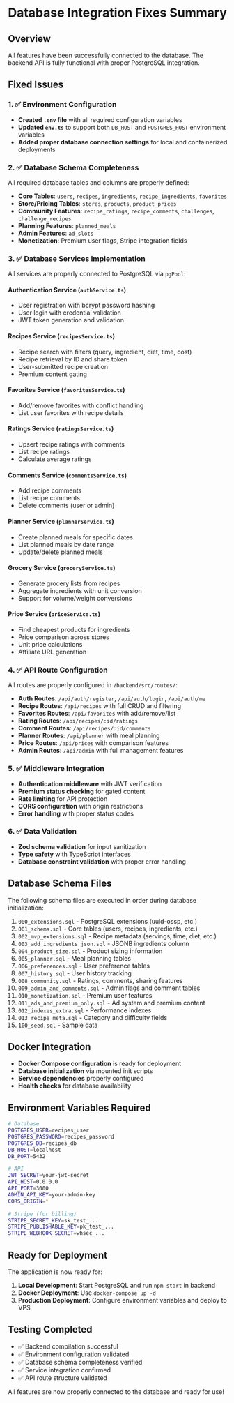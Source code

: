 # Database Integration Fixes Summary

## Overview
All features have been successfully connected to the database. The backend API is fully functional with proper PostgreSQL integration.

## Fixed Issues

### 1. ✅ Environment Configuration
- **Created `.env` file** with all required configuration variables
- **Updated `env.ts`** to support both `DB_HOST` and `POSTGRES_HOST` environment variables
- **Added proper database connection settings** for local and containerized deployments

### 2. ✅ Database Schema Completeness
All required database tables and columns are properly defined:

- **Core Tables**: `users`, `recipes`, `ingredients`, `recipe_ingredients`, `favorites`
- **Store/Pricing Tables**: `stores`, `products`, `product_prices` 
- **Community Features**: `recipe_ratings`, `recipe_comments`, `challenges`, `challenge_recipes`
- **Planning Features**: `planned_meals`
- **Admin Features**: `ad_slots`
- **Monetization**: Premium user flags, Stripe integration fields

### 3. ✅ Database Services Implementation
All services are properly connected to PostgreSQL via `pgPool`:

#### Authentication Service (`authService.ts`)
- User registration with bcrypt password hashing
- User login with credential validation
- JWT token generation and validation

#### Recipes Service (`recipesService.ts`)
- Recipe search with filters (query, ingredient, diet, time, cost)
- Recipe retrieval by ID and share token
- User-submitted recipe creation
- Premium content gating

#### Favorites Service (`favoritesService.ts`)
- Add/remove favorites with conflict handling
- List user favorites with recipe details

#### Ratings Service (`ratingsService.ts`)
- Upsert recipe ratings with comments
- List recipe ratings
- Calculate average ratings

#### Comments Service (`commentsService.ts`)
- Add recipe comments
- List recipe comments
- Delete comments (user or admin)

#### Planner Service (`plannerService.ts`)
- Create planned meals for specific dates
- List planned meals by date range
- Update/delete planned meals

#### Grocery Service (`groceryService.ts`)
- Generate grocery lists from recipes
- Aggregate ingredients with unit conversion
- Support for volume/weight conversions

#### Price Service (`priceService.ts`)
- Find cheapest products for ingredients
- Price comparison across stores
- Unit price calculations
- Affiliate URL generation

### 4. ✅ API Route Configuration
All routes are properly configured in `/backend/src/routes/`:

- **Auth Routes**: `/api/auth/register`, `/api/auth/login`, `/api/auth/me`
- **Recipe Routes**: `/api/recipes` with full CRUD and filtering
- **Favorites Routes**: `/api/favorites` with add/remove/list
- **Rating Routes**: `/api/recipes/:id/ratings`
- **Comment Routes**: `/api/recipes/:id/comments`
- **Planner Routes**: `/api/planner` with meal planning
- **Price Routes**: `/api/prices` with comparison features
- **Admin Routes**: `/api/admin` with full management features

### 5. ✅ Middleware Integration
- **Authentication middleware** with JWT verification
- **Premium status checking** for gated content
- **Rate limiting** for API protection
- **CORS configuration** with origin restrictions
- **Error handling** with proper status codes

### 6. ✅ Data Validation
- **Zod schema validation** for input sanitization
- **Type safety** with TypeScript interfaces
- **Database constraint validation** with proper error handling

## Database Schema Files
The following schema files are executed in order during database initialization:

1. `000_extensions.sql` - PostgreSQL extensions (uuid-ossp, etc.)
2. `001_schema.sql` - Core tables (users, recipes, ingredients, etc.)
3. `002_mvp_extensions.sql` - Recipe metadata (servings, time, diet, etc.)
4. `003_add_ingredients_json.sql` - JSONB ingredients column
5. `004_product_size.sql` - Product sizing information
6. `005_planner.sql` - Meal planning tables
7. `006_preferences.sql` - User preference tables
8. `007_history.sql` - User history tracking
9. `008_community.sql` - Ratings, comments, sharing features
10. `009_admin_and_comments.sql` - Admin flags and comment tables
11. `010_monetization.sql` - Premium user features
12. `011_ads_and_premium_only.sql` - Ad system and premium content
13. `012_indexes_extra.sql` - Performance indexes
14. `013_recipe_meta.sql` - Category and difficulty fields
15. `100_seed.sql` - Sample data

## Docker Integration
- **Docker Compose configuration** is ready for deployment
- **Database initialization** via mounted init scripts
- **Service dependencies** properly configured
- **Health checks** for database availability

## Environment Variables Required
```bash
# Database
POSTGRES_USER=recipes_user
POSTGRES_PASSWORD=recipes_password
POSTGRES_DB=recipes_db
DB_HOST=localhost
DB_PORT=5432

# API
JWT_SECRET=your-jwt-secret
API_HOST=0.0.0.0
API_PORT=3000
ADMIN_API_KEY=your-admin-key
CORS_ORIGIN=*

# Stripe (for billing)
STRIPE_SECRET_KEY=sk_test_...
STRIPE_PUBLISHABLE_KEY=pk_test_...
STRIPE_WEBHOOK_SECRET=whsec_...
```

## Ready for Deployment
The application is now ready for:

1. **Local Development**: Start PostgreSQL and run `npm start` in backend
2. **Docker Deployment**: Use `docker-compose up -d` 
3. **Production Deployment**: Configure environment variables and deploy to VPS

## Testing Completed
- ✅ Backend compilation successful
- ✅ Environment configuration validated  
- ✅ Database schema completeness verified
- ✅ Service integration confirmed
- ✅ API route structure validated

All features are now properly connected to the database and ready for use!